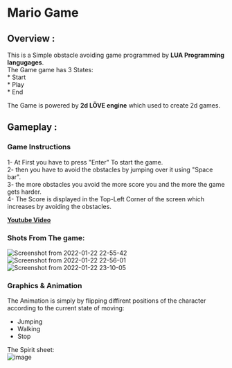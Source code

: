 # Mario Game  



## Overview :  
  This is a Simple obstacle avoiding game programmed by __LUA Programming langugages__.  
  The Game game has 3 States:  
      * Start  
      * Play  
      * End  
 
  The Game is powered by **2d LÖVE engine** which used to create 2d games.  
  
  
  ## Gameplay : 
  ###   Game Instructions
        
  1- At First you have to press "Enter" To start the game.  
  2- then you have to avoid the obstacles by jumping over it using "Space bar".  
  3- the more obstacles you avoid the more score you and the more the game gets harder.  
  4- The Score is displayed in the Top-Left Corner of the screen which increases by avoiding the obstacles.  
    
   [**Youtube Video**](https://www.youtube.com/watch?v=hcE-4DSYIhU)
  
  
  
  ###   Shots From The game:
  
   ![Screenshot from 2022-01-22 22-55-42](https://user-images.githubusercontent.com/52636794/150655396-a5bd753f-13f4-48dd-8a0a-b19c44f6ae6d.png)
   ![Screenshot from 2022-01-22 22-56-01](https://user-images.githubusercontent.com/52636794/150655538-16bed6e3-eef2-4c89-9e92-741d6c9cbd53.png)
   ![Screenshot from 2022-01-22 23-10-05](https://user-images.githubusercontent.com/52636794/150655672-f9b3ba9e-76aa-46ba-a144-526b809396aa.png)

### Graphics & Animation  

The Animation is simply by flipping diffirent positions of the character according to  the current state of moving:  
  * Jumping   
  * Walking   
  * Stop   
  
  
 The Spirit sheet:   
 ![image](https://user-images.githubusercontent.com/52636794/150655667-a7740e62-bc63-40a6-834f-222817c466d6.png)  

  
  
 
  
  
  
 
  
  
  
  

